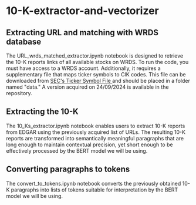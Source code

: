 # 10-K-extractor-and-vectorizer



## Extracting URL and matching with WRDS database

The URL_wrds_matched_extractor.ipynb notebook is designed to retrieve the 10-K reports links of all available stocks on WRDS. To run the code, you must have access to a WRDS account. Additionally, it requires a supplementary file that maps ticker symbols to CIK codes. This file can be downloaded from [SEC's Ticker Symbol File ](https://www.sec.gov/include/ticker.txt) and should be placed in a folder named "data." A version acquired on 24/09/2024 is available in the repository.

## Extracting the 10-K

The 10_Ks_extractor.ipynb notebook enables users to extract 10-K reports from EDGAR using the previously acquired list of URLs. The resulting 10-K reports are transformed into semantically meaningful paragraphs that are long enough to maintain contextual precision, yet short enough to be effectively processed by the BERT model we will be using.



## Converting paragraphs to tokens

The convert_to_tokens.ipynb notebook converts the previously obtained 10-K paragraphs into lists of tokens suitable for interpretation by the BERT model we will be using.
